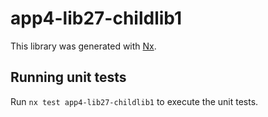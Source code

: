 # app4-lib27-childlib1

This library was generated with [Nx](https://nx.dev).

## Running unit tests

Run `nx test app4-lib27-childlib1` to execute the unit tests.
